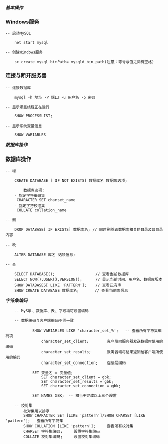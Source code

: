 ***基本操作***

### Windows服务
	-- 启动MySQL
	
		net start mysql
		
	-- 创建Windows服务
	
		sc create mysql binPath= mysqld_bin_path(注意：等号与值之间有空格)
    
### 连接与断开服务器
	-- 连接数据库
	
		mysql -h 地址 -P 端口 -u 用户名 -p 密码
		
	-- 显示哪些线程正在运行
	
		SHOW PROCESSLIST;
		
	-- 显示系统变量信息
	
		SHOW VARIABLES 
		
***数据库操作***

### 数据库操作
	
	-- 增
		
		CREATE DATABASE [ IF NOT EXISTS] 数据库名 数据库选项;
		
			数据库选项：
        - 指定字符编码集    
         CHARACTER SET charset_name
        - 指定字符校准集
         COLLATE collation_name
                
	-- 删
		
		DROP DATABASE[ IF EXISTS] 数据库名; // 同时删除该数据库相关的目录及其目录内容
	
	-- 改
		
		ALTER DATABASE 库名 选项信息;
	
	-- 查
	
		SELECT DATABASE();                  // 查看当前数据库
		SELECT NOW(),USER(),VERSION();      // 显示当前时间、用户名、数据库版本
		SHOW DATABASES[ LIKE 'PATTERN'];    // 查看已有库
		SHOW CREATE DATABASE 数据库名;       // 查看当前库信息
	

***字符集编码***

		-- MySQL、数据库、表、字段均可设置编码
		
		-- 数据编码与客户端编码不需一致
		
				SHOW VARIABLES LIKE 'character_set_%';   -- 查看所有字符集编码项
				    character_set_client;        客户端向服务器发送数据时使用的编码
				    character_set_results;       服务器端将结果返回给客户端所使用的编码
				    character_set_connection;    连接层编码
				    
				SET 变量名 = 变量值;
				    SET character_set_client = gbk;
				    SET character_set_results = gbk;
				    SET character_set_connection = gbk;
				    
				SET NAMES GBK;  -- 相当于完成以上三个设置
		
		-- 校对集
		    校对集用以排序
		    SHOW CHARACTER SET [LIKE 'pattern']/SHOW CHARSET [LIKE 'pattern'];   查看所有字符集
		    SHOW COLLATION [LIKE 'pattern'];     查看所有校对集
		    CHARSET 字符集编码;     设置字符集编码
		    COLLATE 校对集编码;     设置校对集编码